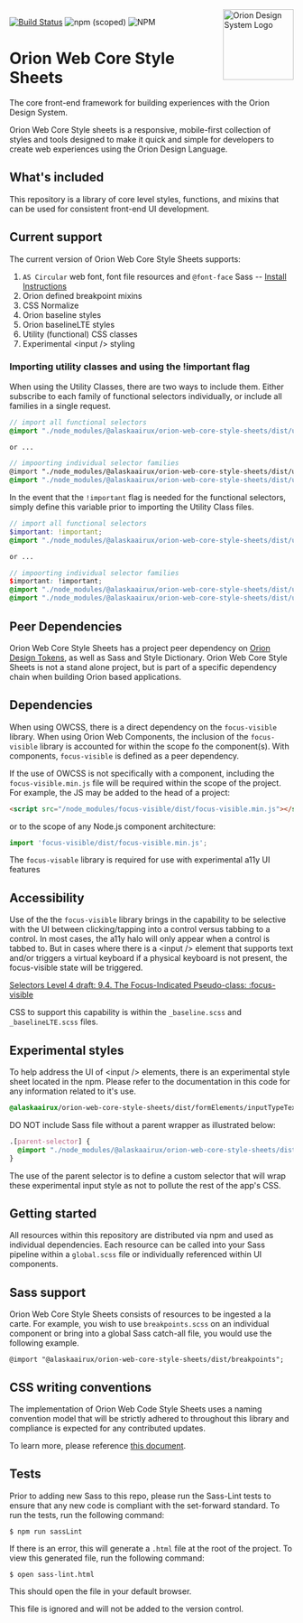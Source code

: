 <img src="https://resource.alaskaair.net/-/media/2C1969F8FB244C919205CD48429C13AC" alt="Orion Design System Logo" title="Be the change you want to see" width="125" align="right" />

[![Build Status](https://travis-ci.org/AlaskaAirlines/OrionWebCoreStyleSheets.svg?branch=master)](https://travis-ci.org/AlaskaAirlines/OrionWebCoreStyleSheets)
![npm (scoped)](https://img.shields.io/npm/v/@alaskaairux/orion-web-core-style-sheets.svg?color=orange)
![NPM](https://img.shields.io/npm/l/@alaskaairux/orion-web-core-style-sheets.svg?color=blue)

# Orion Web Core Style Sheets

The core front-end framework for building experiences with the Orion Design System.

Orion Web Core Style sheets is a responsive, mobile-first collection of styles and tools designed to make it quick and simple for developers to create web experiences using the Orion Design Language.

## What's included

This repository is a library of core level styles, functions, and mixins that can be used for consistent front-end UI development.

## Current support

The current version of Orion Web Core Style Sheets supports:

1. `AS Circular` web font, font file resources and `@font-face` Sass -- [Install Instructions](https://github.com/AlaskaAirlines/OrionWebCoreStyleSheets/blob/master/docs/howToUseFonts.md)
1. Orion defined breakpoint mixins
1. CSS Normalize
1. Orion baseline styles
1. Orion baselineLTE styles
1. Utility (functional) CSS classes
1. Experimental \<input /> styling

### Importing utility classes and using the !important flag

When using the Utility Classes, there are two ways to include them. Either subscribe to each family of functional selectors individually, or include all families in a single request.

```scss
// import all functional selectors
@import "./node_modules/@alaskaairux/orion-web-core-style-sheets/dist/utilityClasses";

or ...

// impoorting individual selector families
@import "./node_modules/@alaskaairux/orion-web-core-style-sheets/dist/utilityClasses/displayProperties";
@import "./node_modules/@alaskaairux/orion-web-core-style-sheets/dist/utilityClasses/responsive";
```

In the event that the `!important` flag is needed for the functional selectors, simply define this variable prior to importing the Utility Class files.

```scss
// import all functional selectors
$important: !important;
@import "./node_modules/@alaskaairux/orion-web-core-style-sheets/dist/utilityClasses";

or ...

// impoorting individual selector families
$important: !important;
@import "./node_modules/@alaskaairux/orion-web-core-style-sheets/dist/utilityClasses/displayProperties";
@import "./node_modules/@alaskaairux/orion-web-core-style-sheets/dist/utilityClasses/responsive";
```


## Peer Dependencies

Orion Web Core Style Sheets has a project peer dependency on [Orion Design Tokens](https://github.com/AlaskaAirlines/OrionDesignTokens), as well as Sass and Style Dictionary. Orion Web Core Style Sheets is not a stand alone project, but is part of a specific dependency chain when building Orion based applications.

## Dependencies

When using OWCSS, there is a direct dependency on the `focus-visible` library. When using Orion Web Components, the inclusion of the `focus-visible` library is accounted for within the scope fo the component(s). With components, `focus-visible` is defined as a peer dependency.

If the use of OWCSS is not specifically with a component, including the `focus-visible.min.js` file will be required within the scope of the project. For example, the JS may be added to the head of a project:

```html
<script src="/node_modules/focus-visible/dist/focus-visible.min.js"></script>
```

or to the scope of any Node.js component architecture:

```javascript
import 'focus-visible/dist/focus-visible.min.js';
```

The `focus-visable` library is required for use with experimental a11y UI features

## Accessibility

Use of the the `focus-visible` library brings in the capability to be selective with the UI between clicking/tapping into a control versus tabbing to a control. In most cases, the a11y halo will only appear when a control is tabbed to. But in cases where there is a \<input /> element that supports text and/or triggers a virtual keyboard if a physical keyboard is not present, the focus-visible state will be triggered.

[Selectors Level 4 draft: 9.4. The Focus-Indicated Pseudo-class: :focus-visible](https://drafts.csswg.org/selectors-4/#the-focus-visible-pseudo)

CSS to support this capability is within the `_baseline.scss` and `_baselineLTE.scss` files.

## Experimental styles

To help address the UI of \<input /> elements, there is an experimental style sheet located in the npm. Please refer to the documentation in this code for any information related to it's use.

```scss
@alaskaairux/orion-web-core-style-sheets/dist/formElements/inputTypeText
```

DO NOT include Sass file without a parent wrapper as illustrated below:

```scss
.[parent-selector] {
  @import "./node_modules/@alaskaairux/orion-web-core-style-sheets/dist/formElements/inputTypeText";
}
```

The use of the parent selector is to define a custom selector that will wrap these experimental input style as not to pollute the rest of the app's CSS.

## Getting started

All resources within this repository are distributed via npm and used as individual dependencies. Each resource can be called into your Sass pipeline within a `global.scss` file or individually referenced within UI components.

## Sass support

Orion Web Core Style Sheets consists of resources to be ingested a la carte. For example, you wish to use `breakpoints.scss` on an individual component or bring into a global Sass catch-all file, you would use the following example.

```
@import "@alaskaairux/orion-web-core-style-sheets/dist/breakpoints";
```

## CSS writing conventions

The implementation of Orion Web Code Style Sheets uses a naming convention model that will be strictly adhered to throughout this library and compliance is expected for any contributed updates.

To learn more, please reference [this document](https://github.com/AlaskaAirlines/OrionWebCoreStyleSheets/blob/master/docs/cssConventions.md).

## Tests

Prior to adding new Sass to this repo, please run the Sass-Lint tests to ensure that any new code is compliant with the set-forward standard. To run the tests, run the following command:

```
$ npm run sassLint
```

If there is an error, this will generate a `.html` file at the root of the project. To view this generated file, run the following command:

```
$ open sass-lint.html
```

This should open the file in your default browser.

This file is ignored and will not be added to the version control.
